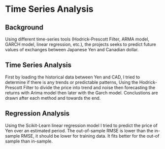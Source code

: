 # Time Series Analysis

## Background
Using different time-series tools (Hodrick-Prescott Filter, ARMA model, GARCH model, linear regression, etc.), the projects seeks to predict future values of exchanges between Japanese Yen and Canadian dollar.

 
## Time Series Analysis
First by loading the historical data between Yen and CAD, I tried to determine if there is any trends or predictable patterns, Using the Hodrick-Prescott Filter to divide the price into trend and noise then forecasting the returns with Arima model then later with the Garch model.
Conclustions are drawn after each method and towards the end.

## Regression Analysis
Using the Scikit-Learn linear regression model I tried to predict the price of Yen over an estimated period.
The out-of-sample RMSE is lower than the in-sample RMSE, it should be lower for training data. It fits better for the out-of sample than in-sample.
